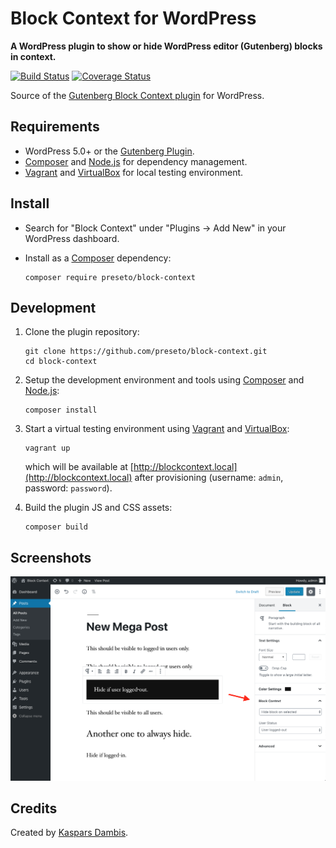 # Block Context for WordPress

**A WordPress plugin to show or hide WordPress editor (Gutenberg) blocks in context.**

[![Build Status](https://travis-ci.org/preseto/block-context.svg?branch=master)](https://travis-ci.org/preseto/block-context)
[![Coverage Status](https://coveralls.io/repos/github/preseto/block-context/badge.svg?branch=master)](https://coveralls.io/github/preseto/block-context?branch=master)

Source of the [Gutenberg Block Context plugin](https://blockcontext.com) for WordPress.


## Requirements

- WordPress 5.0+ or the [Gutenberg Plugin](https://wordpress.org/plugins/gutenberg/).
- [Composer](https://getcomposer.org) and [Node.js](https://nodejs.org) for dependency management.
- [Vagrant](https://www.vagrantup.com) and [VirtualBox](https://www.virtualbox.org) for local testing environment.


## Install

- Search for "Block Context" under "Plugins → Add New" in your WordPress dashboard.

- Install as a [Composer](https://packagist.org/packages/preseto/block-context) dependency:

	  composer require preseto/block-context


## Development

1. Clone the plugin repository:

	   git clone https://github.com/preseto/block-context.git
	   cd block-context

2. Setup the development environment and tools using [Composer](https://getcomposer.org) and [Node.js](https://nodejs.org):

	   composer install

3. Start a virtual testing environment using [Vagrant](https://www.vagrantup.com/) and [VirtualBox](https://www.virtualbox.org/):

	   vagrant up

	which will be available at [http://blockcontext.local](http://blockcontext.local) after provisioning (username: `admin`, password: `password`).

4. Build the plugin JS and CSS assets:

	   composer build


## Screenshots

![Block Context settings](assets/wporg/screenshot-1.png)


## Credits

Created by [Kaspars Dambis](https://kaspars.net).
